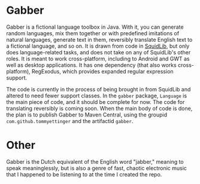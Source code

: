 # Gabber
Gabber is a fictional language toolbox in Java. With it, you can generate random languages, mix them together or with
predefined imitations of natural languages, generate text in them, reversibly translate English text to a fictional
language, and so on. It is drawn from code in [SquidLib](https://github.com/SquidPony/SquidLib), but only does
language-related tasks, and does not take on any of SquidLib's other roles. It is meant to work cross-platform,
including to Android and GWT as well as desktop applications. It has one dependency (that also works cross-platform),
RegExodus, which provides expanded regular expression support.

The code is currently in the process of being brought in from SquidLib and altered to need fewer support classes.
In the `gabber` package, `Language` is the main piece of code, and it should be complete for now. The code for
translating reversibly is coming soon. When the main body of code is done, the plan is to publish Gabber to Maven
Central, using the groupid `com.github.tommyettinger` and the artifactid `gabber`.

# Other
Gabber is the Dutch equivalent of the English word "jabber," meaning to speak meaninglessly, but is also a genre of
fast, chaotic electronic music that I happened to be listening to at the time I created the repo.

